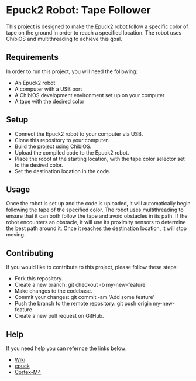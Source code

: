 # Epuck2 Robot: Tape Follower
This project is designed to make the Epuck2 robot follow a specific color of tape on the ground in order to reach a specified location. The robot uses ChibiOS and multithreading to achieve this goal.

## Requirements
In order to run this project, you will need the following:
- An Epuck2 robot
- A computer with a USB port
- A ChibiOS development environment set up on your computer
- A tape with the desired color

## Setup
- Connect the Epuck2 robot to your computer via USB.
- Clone this repository to your computer.
- Build the project using ChibiOS.
- Upload the compiled code to the Epuck2 robot.
- Place the robot at the starting location, with the tape color selector set to the desired color.
- Set the destination location in the code.

## Usage
Once the robot is set up and the code is uploaded, it will automatically begin following the tape of the specified color. The robot uses multithreading to ensure that it can both follow the tape and avoid obstacles in its path.
If the robot encounters an obstacle, it will use its proximity sensors to determine the best path around it. Once it reaches the destination location, it will stop moving.

## Contributing
If you would like to contribute to this project, please follow these steps:
- Fork this repository.
- Create a new branch: git checkout -b my-new-feature
- Make changes to the codebase.
- Commit your changes: git commit -am 'Add some feature'
- Push the branch to the remote repository: git push origin my-new-feature
- Create a new pull request on GitHub.
  
## Help
If you need help you can refernce the links below:
- [Wiki](https://github.com/Tony-Hany/ROBOTIQUE/wiki)
- [epuck](https://www.gctronic.com/doc/index.php/e-puck2)
- [Cortex-M4](https://developer.arm.com/Processors/Cortex-M4)
